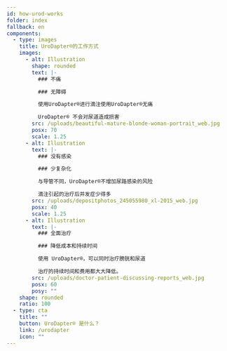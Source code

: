 ```yaml
---
id: how-urod-works
folder: index
fallback: en
components:
  - type: images
    title: UroDapter®的工作方式
    images:
      - alt: Illustration
        shape: rounded
        text: |-
          ### 不痛

          ### 无障碍

          使用UroDapter®进行滴注使用UroDapter®无痛

          UroDapter® 不会对尿道造成损害
        src: /uploads/beautiful-mature-blonde-woman-portrait_web.jpg
        posx: 70
        scale: 1.25
      - alt: Illustration
        text: |-
          ### 没有感染

          ### 少复杂化

          与导管不同，UroDapter®不增加尿路感染的风险

          滴注引起的治疗后并发症少得多
        src: /uploads/depositphotos_245055980_xl-2015_web.jpg
        posx: 40
        scale: 1.25
      - alt: Illustration
        text: |-
          ### 全面治疗

          ### 降低成本和持续时间

          使用 UroDapter®，可以同时治疗膀胱和尿道

          治疗的持续时间和费用都大大降低。
        src: /uploads/doctor-patient-discussing-reports_web.jpg
        posx: 60
        posy: ""
    shape: rounded
    ratio: 100
  - type: cta
    title: ""
    button: UroDapter® 是什么？
    link: /urodapter
    icon: ""
---
```

